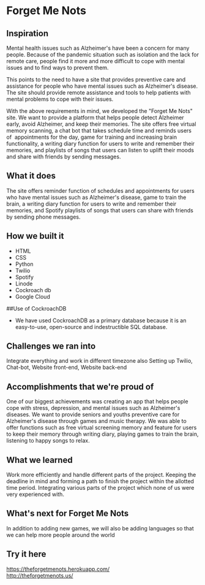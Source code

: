 # Forget Me Nots

## Inspiration
Mental health issues such as Alzheimer's have been a concern for many people. Because of the pandemic situation such as isolation and the lack for remote care, people find it more and more difficult to cope with mental issues and to find ways to prevent them. 

This points to the need to have a site that provides preventive care and assistance for people who have mental issues such as Alzheimer's disease. The site should provide remote assistance and tools to help patients with mental problems to cope with their issues.

With the above requirements in mind, we developed the "Forget Me Nots" site. We want to provide a platform that helps people detect Alzheimer early, avoid Alzheimer, and keep their memories. The site offers free virtual memory scanning, a chat bot that takes schedule time and reminds users of  appointments for the day, game for training and increasing brain functionality, a writing diary function for users to write and remember their memories, and playlists of songs that users can listen to uplift their moods and share with friends by sending messages. 

## What it does
The site offers reminder function of schedules and appointments for users who have mental issues such as Alzheimer's disease, game to train the brain, a writing diary function for users to write and remember their memories, and Spotify playlists of songs that users can share with friends by sending phone messages. 

## How we built it
- HTML
- CSS
- Python
- Twilio
- Spotify
- Linode
- Cockroach db
- Google Cloud 

##Use of CockroachDB
- We have used CockroachDB as a primary database because it is an easy-to-use, open-source and indestructible SQL database.

## Challenges we ran into
Integrate everything and work in different timezone also Setting  up Twilio, Chat-bot, Website front-end, Website back-end

## Accomplishments that we're proud of
One of our biggest achievements was creating an app that helps people cope with stress, depression, and mental issues such as Alzheimer's diseases. We want to provide seniors and youths preventive care for Alzheimer's disease through games and music therapy. We was able to offer functions such as free virtual screening memory and feature for users to keep their memory through writing diary, playing games to train the brain, listening to happy songs to relax. 

## What we learned
Work more efficiently and handle different parts of the project. Keeping the deadline in mind and forming a path to finish the project within the allotted time period. Integrating various parts of the project which none of us were very experienced with. 

## What's next for Forget Me Nots
In addition to adding new games, we will also be adding languages so that we can help more people around the world

## Try it here
https://theforgetmenots.herokuapp.com/ 
<Br>http://theforgetmenots.us/
